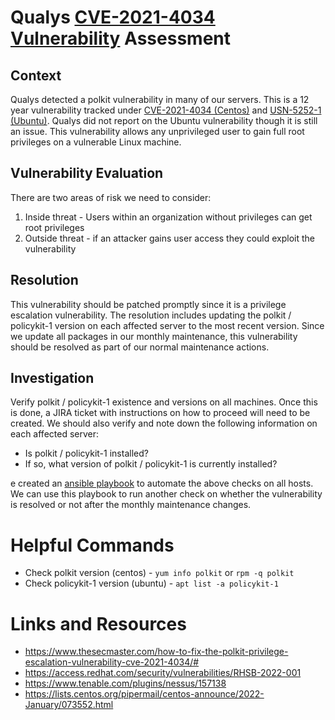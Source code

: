 # Qualys [CVE-2021-4034 Vulnerability](https://access.redhat.com/security/cve/CVE-2021-4034) Assessment

## Context

Qualys detected a polkit vulnerability in many of our servers. This is a 12 year vulnerability tracked under [CVE-2021-4034 (Centos)](https://access.redhat.com/security/cve/CVE-2021-4034) and [USN-5252-1 (Ubuntu)](https://ubuntu.com/security/notices/USN-5252-1). Qualys did not report on the Ubuntu vulnerability though it is still an issue. This vulnerability allows any unprivileged user to gain full root privileges on a vulnerable Linux machine.

## Vulnerability Evaluation

There are two areas of risk we need to consider:

1. Inside threat - Users within an organization without privileges can get root privileges
1. Outside threat - if an attacker gains user access they could exploit the vulnerability

## Resolution

This vulnerability should be patched promptly since it is a privilege escalation vulnerability. The resolution includes updating the polkit / policykit-1 version on each affected server to the most recent version. Since we update all packages in our monthly maintenance, this vulnerability should be resolved as part of our normal maintenance actions.

## Investigation

Verify polkit / policykit-1 existence and versions on all machines. Once this is done, a JIRA ticket with instructions on how to proceed will need to be created. We should also verify and note down the following information on each affected server:

- Is polkit / policykit-1 installed?
- If so, what version of polkit / policykit-1 is currently installed?

e created an [ansible playbook](https://github.com/OHS-Hosting-Infrastructure/environment-configuration/blob/main/ansible/check-package-version.yml) to automate the above checks on all hosts. We can use this playbook to run another check on whether the vulnerability is resolved or not after the monthly maintenance changes.

# Helpful Commands

- Check polkit version (centos) - `yum info polkit` or `rpm -q polkit`
- Check policykit-1 version (ubuntu) - `apt list -a policykit-1`

# Links and Resources

- https://www.thesecmaster.com/how-to-fix-the-polkit-privilege-escalation-vulnerability-cve-2021-4034/#
- https://access.redhat.com/security/vulnerabilities/RHSB-2022-001
- https://www.tenable.com/plugins/nessus/157138
- https://lists.centos.org/pipermail/centos-announce/2022-January/073552.html
